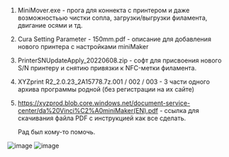 1. MiniMover.exe - прога для коннекта с принтером и даже возможностьью чистки сопла, загрузки/выгрузки филамента, двигание осями и тд.
2. Cura Setting Parameter - 150mm.pdf - описание для добавления нового принтера с настройками miniMaker
3. PrinterSNUpdateApply_20220608.zip - софт для присвоения нового S/N принтеру и снятию привязки к NFC-метки филамента.
4. XYZprint R2_2.0.23_2A15778.7z.001 / 002 / 003 - 3 части одного архива программы родной (без регистрации на их сайте)
5. https://xyzprod.blob.core.windows.net/document-service-center/da%20Vinci%C2%A0miniMaker(EN).pdf - ссылка для скачивания файла PDF с инструкцией как все сделать.

   Рад был кому-то помочь.

![image](https://github.com/user-attachments/assets/5c063299-e98a-4c6f-8445-3fba0503768a)
![image](https://github.com/user-attachments/assets/e85e92b7-c0cd-4154-97ca-742960781a11)

